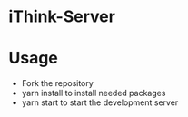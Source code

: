 # iThink-Server

# Usage
- Fork the repository
- yarn install to install needed packages
- yarn start to start the development server
